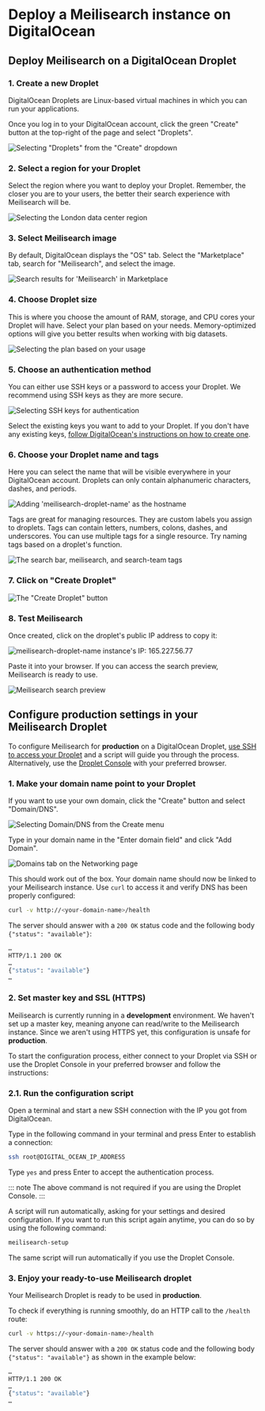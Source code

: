 # Deploy a Meilisearch instance on DigitalOcean

## Deploy Meilisearch on a DigitalOcean Droplet

### 1. Create a new Droplet

DigitalOcean Droplets are Linux-based virtual machines in which you can run your applications.

Once you log in to your DigitalOcean account, click the green "Create" button at the top-right of the page and select "Droplets".

![Selecting "Droplets" from the "Create" dropdown](/digitalocean/create.png)

### 2. Select a region for your Droplet

Select the region where you want to deploy your Droplet. Remember, the closer you are to your users, the better their search experience with Meilisearch will be.

![Selecting the London data center region](/digitalocean/select-region.png)

### 3. Select Meilisearch image

By default, DigitalOcean displays the "OS" tab. Select the "Marketplace" tab, search for "Meilisearch", and select the image.

![Search results for 'Meilisearch' in Marketplace](/digitalocean/marketplace.png)

### 4. Choose Droplet size

This is where you choose the amount of RAM, storage, and CPU cores your Droplet will have. Select your plan based on your needs. Memory-optimized options will give you better results when working with big datasets.

![Selecting the plan based on your usage](/digitalocean/select-plan.png)

### 5. Choose an authentication method

You can either use SSH keys or a password to access your Droplet. We recommend using SSH keys as they are more secure.

![Selecting SSH keys for authentication](/digitalocean/add-ssh-key.png)

Select the existing keys you want to add to your Droplet. If you don't have any existing keys, [follow DigitalOcean's instructions on how to create one](https://www.digitalocean.com/docs/droplets/how-to/add-ssh-keys/to-account/).

### 6. Choose your Droplet name and tags

Here you can select the name that will be visible everywhere in your DigitalOcean account. Droplets can only contain alphanumeric characters, dashes, and periods.

![Adding 'meilisearch-droplet-name' as the hostname](/digitalocean/droplet-name.png)

Tags are great for managing resources. They are custom labels you assign to droplets. Tags can contain letters, numbers, colons, dashes, and underscores. You can use multiple tags for a single resource. Try naming tags based on a droplet's function.

![The search bar, meilisearch, and search-team tags](/digitalocean/add-tags.png)

### 7. Click on "Create Droplet"

![The "Create Droplet" button](/digitalocean/create-droplet.png)

### 8. Test Meilisearch

Once created, click on the droplet's public IP address to copy it:

![meilisearch-droplet-name instance's IP: 165.227.56.77](/digitalocean/copy-ip.png)

Paste it into your browser. If you can access the search preview, Meilisearch is ready to use.

![Meilisearch search preview](/digitalocean/test-meili.png)

## Configure production settings in your Meilisearch Droplet

To configure Meilisearch for **production** on a DigitalOcean Droplet, [use SSH to access your Droplet](https://docs.digitalocean.com/products/droplets/how-to/connect-with-ssh/) and a script will guide you through the process. Alternatively, use the [Droplet Console](https://docs.digitalocean.com/products/droplets/how-to/connect-with-console/) with your preferred browser.

### 1. Make your domain name point to your Droplet

If you want to use your own domain, click the "Create" button and select "Domain/DNS".

![Selecting Domain/DNS from the Create menu](/digitalocean/domain.png)

Type in your domain name in the "Enter domain field" and click "Add Domain".

![Domains tab on the Networking page](/digitalocean/add-domain.png)

This should work out of the box. Your domain name should now be linked to your Meilisearch instance. Use `curl` to access it and verify DNS has been properly configured:

```bash
curl -v http://<your-domain-name>/health
```

The server should answer with a `200 OK` status code and the following body `{"status": "available"}`:

```bash
…
HTTP/1.1 200 OK
…
{"status": "available"}
…
```

### 2. Set master key and SSL (HTTPS)

Meilisearch is currently running in a **development** environment. We haven't set up a master key, meaning anyone can read/write to the Meilisearch instance. Since we aren't using HTTPS yet, this configuration is unsafe for **production**.

To start the configuration process, either connect to your Droplet via SSH or use the Droplet Console in your preferred browser and follow the instructions:

### 2.1. Run the configuration script

Open a terminal and start a new SSH connection with the IP you got from DigitalOcean.

Type in the following command in your terminal and press Enter to establish a connection:

```bash
ssh root@DIGITAL_OCEAN_IP_ADDRESS
```

Type `yes` and press Enter to accept the authentication process.

::: note
The above command is not required if you are using the Droplet Console.
:::

A script will run automatically, asking for your settings and desired configuration. If you want to run this script again anytime, you can do so by using the following command:

```bash
meilisearch-setup
```

The same script will run automatically if you use the Droplet Console.

### 3. Enjoy your ready-to-use Meilisearch droplet

Your Meilisearch Droplet is ready to be used in **production**.

To check if everything is running smoothly, do an HTTP call to the `/health` route:

```bash
curl -v https://<your-domain-name>/health
```

The server should answer with a `200 OK` status code and the following body `{"status": "available"}` as shown in the example below:

```bash
…
HTTP/1.1 200 OK
…
{"status": "available"}
…
```
